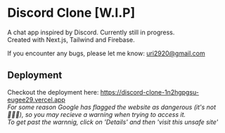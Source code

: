 # Discord Clone [W.I.P]

A chat app inspired by Discord. Currently still in progress.  
Created with Next.js, Tailwind and Firebase.  
  
If you encounter any bugs, please let me know: uri2920@gmail.com





## Deployment

Checkout the deployment here: https://discord-clone-1n2hgpgsu-eugee29.vercel.app  
*For some reason Google has flagged the website as dangerous (it's not 🤦🏻‍♂️), so you may recieve a warning when trying to access it.  
To get past the warnnig, click on 'Details' and then 'visit this unsafe site'*

